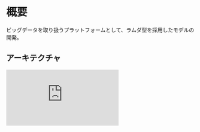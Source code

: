 # 概要
ビッグデータを取り扱うプラットフォームとして、ラムダ型を採用したモデルの開発。

## アーキテクチャ 
![全体アーキテクチャ](https://github.com/TurkeyLeg0403/DataLamda/docs/arc/img/architecture.pdf)
